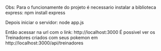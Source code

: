 Obs: Para o funcionamente do projeto é necessario instalar a biblioteca express:
npm install express

Depois iniciar o servidor:
node app.js

Então acessar na url com o link: http://localhost:3000
É possivel ver os Treinadores criados com seus pokemon em http://localhost:3000/api/treinadores
